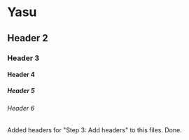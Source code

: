 # Yasu
## Header 2
### Header 3
#### Header 4
##### Header 5
###### Header 6
Added headers for "Step 3: Add headers" to this files.
Done.
